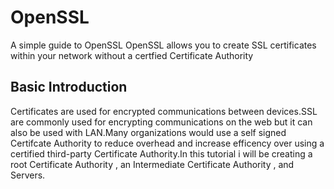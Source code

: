 # OpenSSL
A simple guide to OpenSSL
OpenSSL allows you to create SSL certificates within your network without a certfied Certificate Authority 

## Basic Introduction
Certificates are used for encrypted communications between devices.SSL are commonly used for encrypting communications on the web but it can also be used with LAN.Many organizations would use a self signed Certifcate Authority to reduce overhead and increase efficency over using a certified third-party Certificate Authority.In this tutorial i will be creating a root Certificate Authority , an Intermediate Certificate Authority , and Servers.

##

